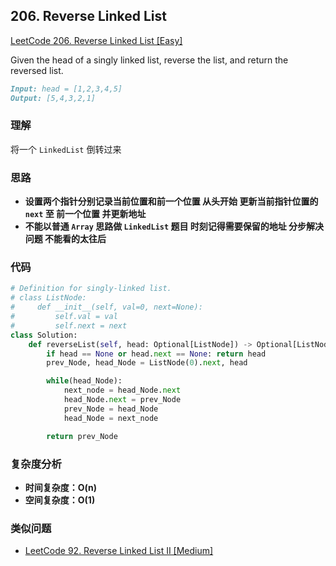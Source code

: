 ## **206. Reverse Linked List**

[LeetCode 206. Reverse Linked List [Easy]](https://leetcode.com/problems/reverse-linked-list/description/)

Given the head of a singly linked list, reverse the list, and return the reversed list.

```markdown
Input: head = [1,2,3,4,5]
Output: [5,4,3,2,1]
```

###  **理解**

将一个 `LinkedList` 倒转过来

### **思路**
* **设置两个指针分别记录当前位置和前一个位置 从头开始 更新当前指针位置的 `next` 至 前一个位置 并更新地址**
* **不能以普通 `Array` 思路做 `LinkedList` 题目 时刻记得需要保留的地址 分步解决问题 不能看的太往后**

### **代码**

``` python
# Definition for singly-linked list.
# class ListNode:
#     def __init__(self, val=0, next=None):
#         self.val = val
#         self.next = next
class Solution:
    def reverseList(self, head: Optional[ListNode]) -> Optional[ListNode]:
        if head == None or head.next == None: return head
        prev_Node, head_Node = ListNode(0).next, head

        while(head_Node):
            next_node = head_Node.next
            head_Node.next = prev_Node
            prev_Node = head_Node
            head_Node = next_node

        return prev_Node
```
### **复杂度分析**
* **时间复杂度：O(n)**
* **空间复杂度：O(1)**

### **类似问题**
* [LeetCode 92. Reverse Linked List II [Medium]](https://leetcode.com/problems/reverse-linked-list-ii/)
